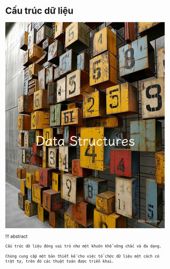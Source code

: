 # Cấu trúc dữ liệu

![Data structures](../assets/covers/chapter_data_structure.jpg)

!!! abstract

    Cấu trúc dữ liệu đóng vai trò như một khuôn khổ vững chắc và đa dạng.

    Chúng cung cấp một bản thiết kế cho việc tổ chức dữ liệu một cách có trật tự, trên đó các thuật toán được triển khai.
